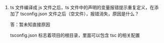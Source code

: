 1. ts 文件编译成 js 文件之后，ts 文件中的声明的变量报错提示重复定义，在添加了 tsconfig.json 文件之后（空文件），报错消失，原因是什么？

   答：暂未知直接原因

   tsconfig.json 标志着项目的根目录，里面可以包含 tsc 的相关配置
